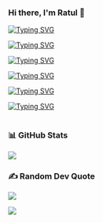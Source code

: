 <h3 align="left"> Hi there, I'm Ratul 👋</h1>


<a href="https://git.io/typing-svg"><img src="https://readme-typing-svg.demolab.com?font=jura&weight=600&size=30&pause=1000&color=16F1F3&background=02002F00&vCenter=true&width=435&lines=Ratul+Raihan" alt="Typing SVG" /></a>

<a href="https://git.io/typing-svg"><img src="https://readme-typing-svg.demolab.com?font=Fira+Code&size=2.5&pause=1000&color=F75C7E&vCenter=true&width=600&height=100&lines=RatulRaihan.com" alt="Typing SVG" /></a>

<a href="https://git.io/typing-svg"><img src="https://readme-typing-svg.demolab.com?font=jura&weight=600&size=2.5&pause=1000&color=2B60FF&background=02002F00&vCenter=true&width=435&lines=Coder" alt="Typing SVG" /></a>

<a href="https://git.io/typing-svg"><img src="https://readme-typing-svg.demolab.com?font=jura&weight=600&size=2.5&pause=1000&color=2B60FF&background=02002F00&vCenter=true&width=435&lines=Specialized+in+HTML+%26+CSS" alt="Typing SVG" /></a>

<a href="https://git.io/typing-svg"><img src="https://readme-typing-svg.demolab.com?font=jura&weight=600&size=2.5&pause=1000&color=DDD101&background=02002F00&vCenter=true&width=435&lines=Learning+MERN+Stack" alt="Typing SVG" /></a>

<a href="https://git.io/typing-svg"><img src="https://readme-typing-svg.demolab.com?font=Fira+Code&size=2.5&pause=1000&vCenter=true&width=600&height=100&lines=React++MongoDB++Node.js++Express.js++Next.js" alt="Typing SVG" /></a>

# <h3>📊 GitHub Stats</h3>
![](https://github-readme-streak-stats.herokuapp.com/?user=ratulraihanrobin&theme=radical&hide_border=true)<br/>

### <h3>✍️ Random Dev Quote</h3>
![](https://quotes-github-readme.vercel.app/api?type=horizontal&theme=radical)

[![](https://visitcount.itsvg.in/api?id=ratulraihanrobin&icon=0&color=0)](https://visitcount.itsvg.in)
